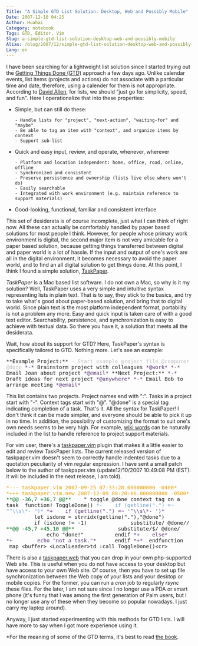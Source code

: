 ```yaml
---
Title: "A Simple GTD List Solution: Desktop, Web and Possibly Mobile"
Date: 2007-12-10 04:25
Author: Huahai
Category: notebook
Tags: GTD, Editor, Vim
Slug: a-simple-gtd-list-solution-desktop-web-and-possibly-mobile
Alias: /blog/2007/12/simple-gtd-list-solution-desktop-web-and-possibly-mobile
Lang: en
---
```


I have been searching for a lightweight list solution since I started trying out the [Getting Things Done (GTD)](http://en.wikipedia.org/wiki/Getting_Things_Done) approach a few days ago. Unlike calendar events, list items (projects and actions) do not associate with a particular time and date, therefore, using a calender for them is not appropriate. According to [David Allen](http://www.davidco.com/), for lists, we should "just go for simplicity, speed, and fun". Here I operationalize that into these properties:

* Simple, but can still do these:

      - Handle lists for "project", "next-action", "waiting-for" and "maybe"
      - Be able to tag an item with "context", and organize items by context
      - Support sub-list


* Quick and easy input, review, and operate, whenever, wherever

      - Platform and location independent: home, office, road, online, offline
      - Synchronized and consistent
      - Preserve persistence and ownership (lists live else where won't do)
      - Easily searchable
      - Integrated with work environment (e.g. maintain reference to support materials)


* Good-looking, functional, familiar and consistent interface


This set of desiderata is of course incomplete, just what I can think of right now. All these can actually be comfortably handled by paper based solutions for most people I think. However, for people whose primary work environment is digital, the second major item is not very amicable for a paper based solution, because getting things transferred between digital and paper world is a lot of hassle. If the input and output of one's work are all in the digital environment, it becomes necessary to avoid the paper world, and to find an all digital solution to get things done. At this point, I think I found a simple solution, [TaskPaper](http://hogbaysoftware.com/products/taskpaper).

*TaskPaper* is a Mac based list software. I do not own a Mac, so why is it my solution? Well, TaskPaper uses a very simple and intuitive syntax representing lists in plain text. That is to say, they stick to the basics, and try to take what's good about paper-based solution, and bring that to digital world. Since plain text is the most platform independent format, portability is not a problem any more. Easy and quick input is taken care of with a good text editor. Searchability, persistence, and synchronization is easy to achieve with textual data. So there you have it, a solution that meets all the desiderata.

Wait, how about its support for GTD? Here, TaskPaper's syntax is specifically tailored to GTD. Nothing more. Let's see an example:  

<font face="monospace">  
**<span class="underline">Example Project:</span>**  
<font color="#bebebe">- Start example project file @computer @done</font>  
<font color="#5b3674">*-* </font>Brainstorm project with colleagues <font color="#5b3674">*@work*</font>  
<font color="#5b3674">*-* </font>Email Joan about project <font color="#5b3674">*@email*</font>  
**<span class="underline">Next Project:</span>**  
<font color="#5b3674">*-* </font>Draft ideas for next project <font color="#5b3674">*@anywhere*</font>  
<font color="#5b3674">*-* </font>Email Bob to arrange meeting <font color="#5b3674">*@email*</font>  
</font>

This list contains two projects. Project names end with ":". Tasks in a project start with "-". Context tags start with "@". "@done" is a special tag indicating completion of a task. That's it. All the syntax for TaskPaper! I don't think it can be made simpler, and everyone should be able to pick it up in no time. In addition, the possibility of customizing the format to suit one's own needs seems to be very high. For example, [wiki words](http://en.wikipedia.org/wiki/Personal_wiki) can be naturally included in the list to handle reference to project support materials.

For vim user, there's a [taskpaper.vim](http://www.vim.org/scripts/script.php?script_id=2027) plugin that makes it a little easier to edit and review TaskPaper lists. The current released version of taskpaper.vim doesn't seem to correctly handle indented tasks due to a quotation peculiarity of vim regular expression. I have sent a small patch below to the author of taskpaper.vim (update12/10/2007 10:49:08 PM (EST): it will be included in the next release, I am told).

<font face="monospace">  
<font color="#e5a00d">*--- taskpaper.vim 2007-09-25 07:33:28.000000000 -0400*</font>  
<font color="#e5a00d">*+++ taskpaper.vim.new 2007-12-09 08:20:06.000000000 -0500*</font>  
<font color="#007020">**@@ -36,7 +36,7 @@**</font>  
   
 " toggle @done context tag on a task  
 function! ToggleDone()  
<font color="#70a0d0">*-    if (getline(".") =~ "^\\s\*- ")*</font>  
<font color="#5b3674">*+    if (getline(".") =~ '^\\s\*- ')*</font>  
         let isdone = strridx(getline("."),"@done")  
         if (isdone != -1)  
             substitute/ @done//  
<font color="#007020">**@@ -45,7 +45,10 @@**</font>  
             substitute/$/ @done/  
             echo "done!"  
         endif  
<font color="#5b3674">*+    else* </font>  
<font color="#5b3674">*+        echo "not a task."*</font>  
     endif  
<font color="#5b3674">*+*</font>  
 endfunction  
   
 map &lt;buffer&gt; &lt;LocalLeader&gt;td :call ToggleDone()&lt;cr&gt;  
</font>

There is also a [taskpaper.web](http://code.google.com/p/taskpaper-web/) that you can drop in your own php-supported Web site. This is useful when you do not have access to your desktop but have access to your own Web site. Of course, then you have to set up file synchronization between the Web copy of your lists and your desktop or mobile copies. For the former, you can run a *cron* job to regularly *rsync* these files. For the later, I am not sure since I no longer use a PDA or smart phone (it's funny that I was among the first generation of Palm users, but I no longer use any of these when they become so popular nowadays. I just carry my laptop around).

Anyway, I just started experimenting with this methods for GTD lists. I will have more to say when I got more experience using it.

\*For the meaning of some of the GTD terms, it's best to read [the book](http://www.amazon.com/Getting-Things-Done-Stress-Free-Productivity/dp/0142000280).
